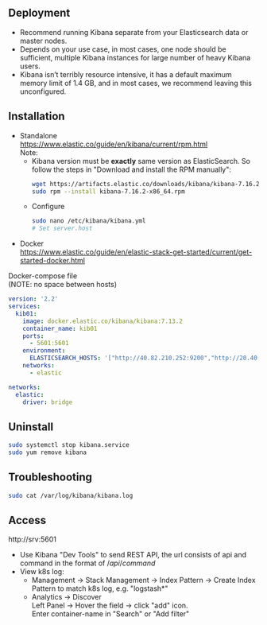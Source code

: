 ## Deployment
- Recommend running Kibana separate from your Elasticsearch data or master nodes.
- Depends on your use case, in most cases, one node should be sufficient, multiple Kibana instances for large number of heavy Kibana users.
- Kibana isn’t terribly resource intensive, it has a default maximum memory limit of 1.4 GB, and in most cases, we recommend leaving this unconfigured.

## Installation
- Standalone  
https://www.elastic.co/guide/en/kibana/current/rpm.html  
Note:  
  - Kibana version must be **exactly** same version as ElasticSearch. So follow the steps in "Download and install the RPM manually":  
    ```sh
    wget https://artifacts.elastic.co/downloads/kibana/kibana-7.16.2-x86_64.rpm
    sudo rpm --install kibana-7.16.2-x86_64.rpm
    ```
  - Configure
    ```sh
    sudo nano /etc/kibana/kibana.yml  
    # Set server.host  
    ```
- Docker  
  https://www.elastic.co/guide/en/elastic-stack-get-started/current/get-started-docker.html

Docker-compose file  
(NOTE: no space between hosts)
```yaml
version: '2.2'
services:
  kib01:
    image: docker.elastic.co/kibana/kibana:7.13.2
    container_name: kib01
    ports:
      - 5601:5601
    environment:
      ELASTICSEARCH_HOSTS: '["http://40.82.210.252:9200","http://20.40.82.80:9200","http://20.40.80.201:9200"]'
    networks:
      - elastic

networks:
  elastic:
    driver: bridge  
```
## Uninstall
```sh
sudo systemctl stop kibana.service
sudo yum remove kibana
```
## Troubleshooting
```sh
sudo cat /var/log/kibana/kibana.log
```
## Access
http://srv:5601  

- Use Kibana "Dev Tools" to send REST API, the url consists of api and command in the format of /*api*/*command*
- View k8s log:  
  - Management -> Stack Management -> Index Pattern -> Create Index Pattern to match k8s log, e.g. "logstash*"
  - Analytics -> Discover  
    Left Panel -> Hover the field -> click "add" icon.  
    Enter container-name in "Search" or "Add filter"  